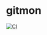 # gitmon

[![CI](https://github.com/sparkymat/gitmon/actions/workflows/ci.yml/badge.svg)](https://github.com/sparkymat/gitmon/actions/workflows/ci.yml)
